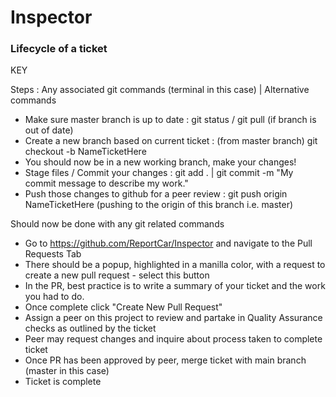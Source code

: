 # Inspector

### Lifecycle of a ticket

KEY

Steps : Any associated git commands (terminal in this case) | Alternative commands

- Make sure master branch is up to date : git status / git pull (if branch is out of date)
- Create a new branch based on current ticket : (from master branch) git checkout -b NameTicketHere
- You should now be in a new working branch, make your changes!
- Stage files / Commit your changes : git add . | git commit -m "My commit message to describe my work."
- Push those changes to github for a peer review : git push origin NameTicketHere (pushing to the origin of this branch i.e. master)

Should now be done with any git related commands

- Go to https://github.com/ReportCar/Inspector and navigate to the Pull Requests Tab
- There should be a popup, highlighted in a manilla color, with a request to create a new pull request - select this button
- In the PR, best practice is to write a summary of your ticket and the work you had to do.
- Once complete click "Create New Pull Request"
- Assign a peer on this project to review and partake in Quality Assurance checks as outlined by the ticket
- Peer may request changes and inquire about process taken to complete ticket
- Once PR has been approved by peer, merge ticket with main branch (master in this case)
- Ticket is complete
